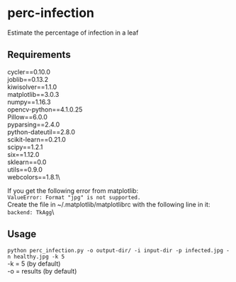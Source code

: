 # perc-infection
Estimate the percentage of infection in a leaf

## Requirements

cycler==0.10.0\
joblib==0.13.2\
kiwisolver==1.1.0\
matplotlib==3.0.3\
numpy==1.16.3\
opencv-python==4.1.0.25\
Pillow==6.0.0\
pyparsing==2.4.0\
python-dateutil==2.8.0\
scikit-learn==0.21.0\
scipy==1.2.1\
six==1.12.0\
sklearn==0.0\
utils==0.9.0\
webcolors==1.8.1\\

If you get the following error from matplotlib:\
 `ValueError: Format "jpg" is not supported.`\
 Create the file in ~/.matplotlib/matplotlibrc with the following line in it:\
 `backend: TkAgg`\


## Usage

`python perc_infection.py -o output-dir/ -i input-dir -p infected.jpg -n healthy.jpg -k 5 `\
-k = 5 (by default)\
-o = results (by default)
